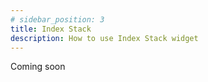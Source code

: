 ```yaml
---
# sidebar_position: 3
title: Index Stack 
description: How to use Index Stack widget
---
```


Coming soon
